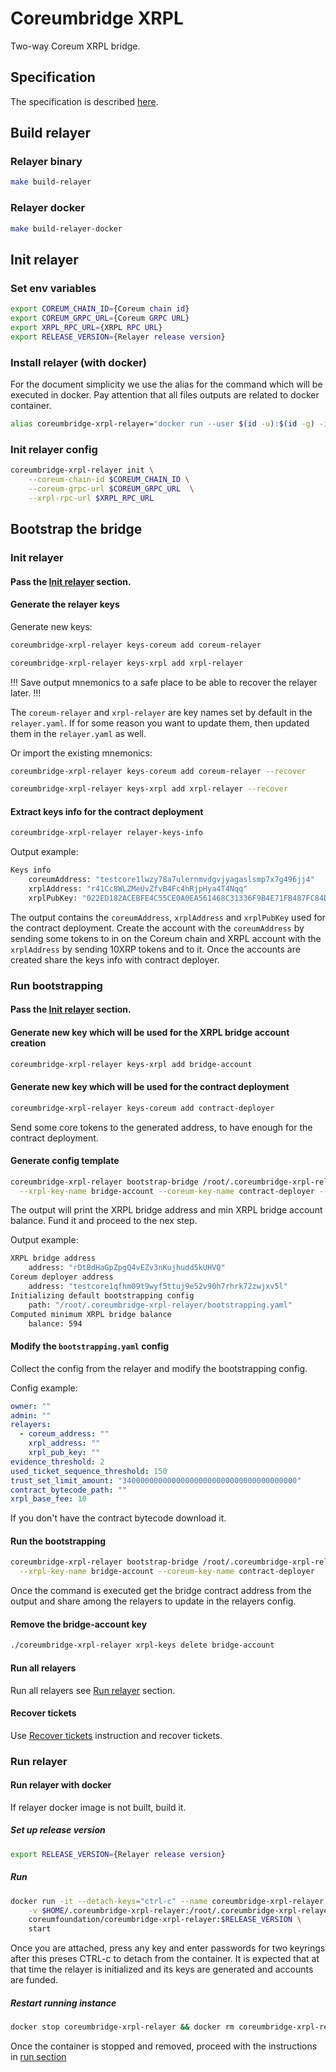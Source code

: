 # Coreumbridge XRPL

Two-way Coreum XRPL bridge.

## Specification

The specification is described [here](spec/spec.md).

## Build relayer

### Relayer binary

```bash 
make build-relayer
```

### Relayer docker

```bash 
make build-relayer-docker
```

## Init relayer

### Set env variables

```bash
export COREUM_CHAIN_ID={Coreum chain id}
export COREUM_GRPC_URL={Coreum GRPC URL}
export XRPL_RPC_URL={XRPL RPC URL}
export RELEASE_VERSION={Relayer release version}
```

### Install relayer (with docker)

For the document simplicity we use the alias for the command which will be executed in docker.
Pay attention that all files outputs are related to docker container.

```bash
alias coreumbridge-xrpl-relayer="docker run --user $(id -u):$(id -g) -it --rm -v $HOME/.coreumbridge-xrpl-relayer:/root/.coreumbridge-xrpl-relayer coreumfoundation/coreumbridge-xrpl-relayer:$RELEASE_VERSION"
```

### Init relayer config

```bash
coreumbridge-xrpl-relayer init \
    --coreum-chain-id $COREUM_CHAIN_ID \
    --coreum-grpc-url $COREUM_GRPC_URL  \
    --xrpl-rpc-url $XRPL_RPC_URL   
```

## Bootstrap the bridge

### Init relayer

#### Pass the [Init relayer](#init-relayer ) section.

#### Generate the relayer keys

Generate new keys:

```bash
coreumbridge-xrpl-relayer keys-coreum add coreum-relayer

coreumbridge-xrpl-relayer keys-xrpl add xrpl-relayer
```

!!! Save output mnemonics to a safe place to be able to recover the relayer later. !!!

The `coreum-relayer` and `xrpl-relayer` are key names set by default in the `relayer.yaml`. If for some reason you want
to update them, then updated them in the `relayer.yaml` as well.

Or import the existing mnemonics:
```bash
coreumbridge-xrpl-relayer keys-coreum add coreum-relayer --recover

coreumbridge-xrpl-relayer keys-xrpl add xrpl-relayer --recover
```

#### Extract keys info for the contract deployment

```bash
coreumbridge-xrpl-relayer relayer-keys-info
```

Output example:

```bash
Keys info
    coreumAddress: "testcore1lwzy78a7ulernmvdgvjyagaslsmp7x7g496jj4"
    xrplAddress: "r41Cc8WLZMeUvZfvB4Fc4hRjpHya4T4Nqq"
    xrplPubKey: "022ED182ACEBFE4C55CE0A0EA561468C31336F9B4E71FB487FC84D94A2826F1C10"
```

The output contains the `coreumAddress`, `xrplAddress` and `xrplPubKey` used for the contract deployment.
Create the account with the `coreumAddress` by sending some tokens to in on the Coreum chain and XRPL account with the
`xrplAddress` by sending 10XRP tokens and to it. Once the accounts are created share the keys info with contract
deployer.

### Run bootstrapping

#### Pass the [Init relayer](#init-relayer) section.

#### Generate new key which will be used for the XRPL bridge account creation

```bash
coreumbridge-xrpl-relayer keys-xrpl add bridge-account
```

#### Generate new key which will be used for the contract deployment

```bash
coreumbridge-xrpl-relayer keys-coreum add contract-deployer
```

Send some core tokens to the generated address, to have enough for the contract deployment.

#### Generate config template

```bash
coreumbridge-xrpl-relayer bootstrap-bridge /root/.coreumbridge-xrpl-relayer/bootstrapping.yaml \
  --xrpl-key-name bridge-account --coreum-key-name contract-deployer --init-only --relayers-count 32
```

The output will print the XRPL bridge address and min XRPL bridge account balance. Fund it and proceed to the nex step.

Output example:

```bash
XRPL bridge address
    address: "rDtBdHaGpZpgQ4vEZv3nKujhudd5kUHVQ"
Coreum deployer address
    address: "testcore1qfhm09t9wyf5ttuj9e52v90h7rhrk72zwjxv5l"
Initializing default bootstrapping config
    path: "/root/.coreumbridge-xrpl-relayer/bootstrapping.yaml"
Computed minimum XRPL bridge balance
    balance: 594
```

#### Modify the `bootstrapping.yaml` config

Collect the config from the relayer and modify the bootstrapping config.

Config example:

```yaml
owner: ""
admin: ""
relayers:
  - coreum_address: ""
    xrpl_address: ""
    xrpl_pub_key: ""
evidence_threshold: 2
used_ticket_sequence_threshold: 150
trust_set_limit_amount: "340000000000000000000000000000000000000"
contract_bytecode_path: ""
xrpl_base_fee: 10
```

If you don't have the contract bytecode download it.

#### Run the bootstrapping

```bash
coreumbridge-xrpl-relayer bootstrap-bridge /root/.coreumbridge-xrpl-relayer/bootstrapping.yaml \
  --xrpl-key-name bridge-account --coreum-key-name contract-deployer
```

Once the command is executed get the bridge contract address from the output and share among the relayers to update in
the relayers config.

#### Remove the bridge-account key

```bash
./coreumbridge-xrpl-relayer xrpl-keys delete bridge-account 
```

#### Run all relayers

Run all relayers see [Run relayer](#run-relayer) section.

#### Recover tickets

Use [Recover tickets](#recover-tickets) instruction and recover tickets.

### Run relayer

#### Run relayer with docker

If relayer docker image is not built, build it.

##### Set up release version

```bash
export RELEASE_VERSION={Relayer release version}
```

##### Run

```bash
docker run -it --detach-keys="ctrl-c" --name coreumbridge-xrpl-relayer \
    -v $HOME/.coreumbridge-xrpl-relayer:/root/.coreumbridge-xrpl-relayer \
    coreumfoundation/coreumbridge-xrpl-relayer:$RELEASE_VERSION \
    start
```

Once you are attached, press any key and enter passwords for two keyrings after this preses CTRL-c to detach from the container.
It is expected that at that time the relayer is initialized and its keys are generated and accounts are funded.

##### Restart running instance

```bash
docker stop coreumbridge-xrpl-relayer && docker rm coreumbridge-xrpl-relayer
```

Once the container is stopped and removed, proceed with the instructions in [run section](#run)
